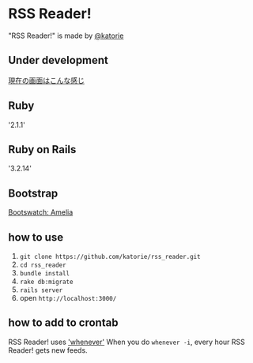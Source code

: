 # RSS Reader!
"RSS Reader!" is made by [@katorie](https://twitter.com/katorie)

## Under development
[現在の画面はこんな感じ](https://github.com/katorie/rss_reader/issues/22)

## Ruby
'2.1.1'

## Ruby on Rails
'3.2.14'

## Bootstrap
[Bootswatch: Amelia](http://bootswatch.com/amelia/)

## how to use
1. `git clone https://github.com/katorie/rss_reader.git`
2. `cd rss_reader`
3. `bundle install`
4. `rake db:migrate`
5. `rails server`
6. open `http://localhost:3000/`

## how to add to crontab
RSS Reader! uses ['whenever'](https://github.com/javan/whenever)
When you do `whenever -i`, every hour RSS Reader! gets new feeds. 

